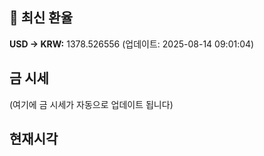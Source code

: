 
## 💱 최신 환율
<!-- EXCHANGE_RATE_START -->
**USD → KRW:** 1378.526556 (업데이트: 2025-08-14 09:01:04)
<!-- EXCHANGE_RATE_END -->

## 금 시세
<!-- GOLD_PRICE_START -->
(여기에 금 시세가 자동으로 업데이트 됩니다)
<!-- GOLD_PRICE_END -->

## 현재시각

